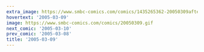 ```yaml
---
extra_image: https://www.smbc-comics.com/comics/1435265362-20050309after.png
hovertext: '2005-03-09'
image: https://www.smbc-comics.com/comics/20050309.gif
next_comic: '2005-03-10'
prev_comic: '2005-03-08'
title: '2005-03-09'
---
```



